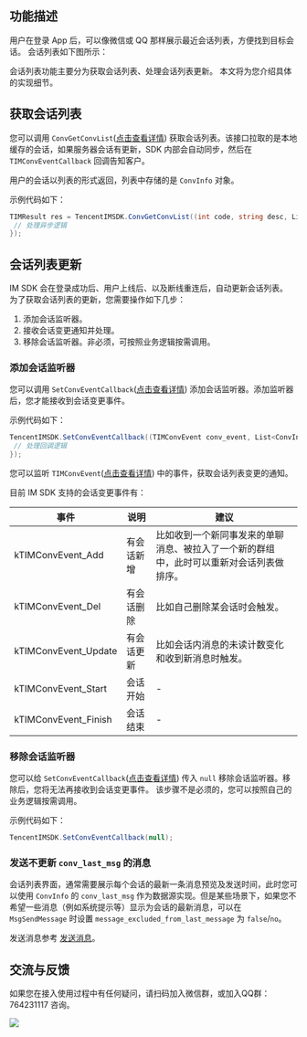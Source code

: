 ## 功能描述
用户在登录 App 后，可以像微信或 QQ 那样展示最近会话列表，方便找到目标会话。
会话列表如下图所示：
<img src="https://imsdk-1252463788.cos.ap-guangzhou.myqcloud.com/res/RPReplay_Final0511.gif" alt="" style="zoom:40%;" />

会话列表功能主要分为获取会话列表、处理会话列表更新。
本文将为您介绍具体的实现细节。

## 获取会话列表
您可以调用 `ConvGetConvList`([点击查看详情](https://comm.qq.com/im/doc/unity/zh/api/ConvApi/ConvGetConvList.html)) 获取会话列表。该接口拉取的是本地缓存的会话，如果服务器会话有更新，SDK 内部会自动同步，然后在 `TIMConvEventCallback` 回调告知客户。

用户的会话以列表的形式返回，列表中存储的是 `ConvInfo` 对象。

示例代码如下：


```c#
TIMResult res = TencentIMSDK.ConvGetConvList((int code, string desc, List<ConvInfo> info_list, string user_data)=>{
 // 处理异步逻辑
});
```


## 会话列表更新
IM SDK 会在登录成功后、用户上线后、以及断线重连后，自动更新会话列表。
为了获取会话列表的更新，您需要操作如下几步：
1. 添加会话监听器。
2. 接收会话变更通知并处理。
3. 移除会话监听器。非必须，可按照业务逻辑按需调用。

### 添加会话监听器
您可以调用 `SetConvEventCallback`([点击查看详情](https://comm.qq.com/im/doc/unity/zh/api/SDKRegisteringCallback/SetConvEventCallback.html)) 添加会话监听器。添加监听器后，您才能接收到会话变更事件。

示例代码如下：

```c#
TencentIMSDK.SetConvEventCallback((TIMConvEvent conv_event, List<ConvInfo> conv_list, string user_data)=>{
 // 处理回调逻辑
});
```


您可以监听 `TIMConvEvent`([点击查看详情](https://comm.qq.com/im/doc/unity/zh/enums/TIMConvEvent.html)) 中的事件，获取会话列表变更的通知。

目前 IM SDK 支持的会话变更事件有：

| 事件                 | 说明       | 建议                                                                                     |
| -------------------- | ---------- | ---------------------------------------------------------------------------------------- |
| kTIMConvEvent_Add    | 有会话新增 | 比如收到一个新同事发来的单聊消息、被拉入了一个新的群组中，此时可以重新对会话列表做排序。 |
| kTIMConvEvent_Del    | 有会话删除 | 比如自己删除某会话时会触发。                                                             |
| kTIMConvEvent_Update | 有会话更新 | 比如会话内消息的未读计数变化和收到新消息时触发。                                         |
| kTIMConvEvent_Start  | 会话开始   | -                                                                                        |
| kTIMConvEvent_Finish | 会话结束   | -                                                                                        |


### 移除会话监听器
您可以给 `SetConvEventCallback`([点击查看详情](https://comm.qq.com/im/doc/unity/zh/api/SDKRegisteringCallback/SetConvEventCallback.html)) 传入 `null` 移除会话监听器。移除后，您将无法再接收到会话变更事件。
该步骤不是必须的，您可以按照自己的业务逻辑按需调用。

示例代码如下：


```c#
TencentIMSDK.SetConvEventCallback(null);
```



### 发送不更新 `conv_last_msg` 的消息
会话列表界面，通常需要展示每个会话的最新一条消息预览及发送时间，此时您可以使用 `ConvInfo` 的 `conv_last_msg` 作为数据源实现。但是某些场景下，如果您不希望一些消息（例如系统提示等）显示为会话的最新消息，可以在 `MsgSendMessage` 时设置 `message_excluded_from_last_message` 为 `false`/`no`。

发送消息参考 [发送消息](https://comm.qq.com/im/doc/unity/zh/api/MessageApi/MsgSendMessage.html)。


## 交流与反馈

如果您在接入使用过程中有任何疑问，请扫码加入微信群，或加入QQ群：764231117 咨询。

![](https://qcloudimg.tencent-cloud.cn/raw/26c9444af94d60e1c606f94cda7cff9d.png)




